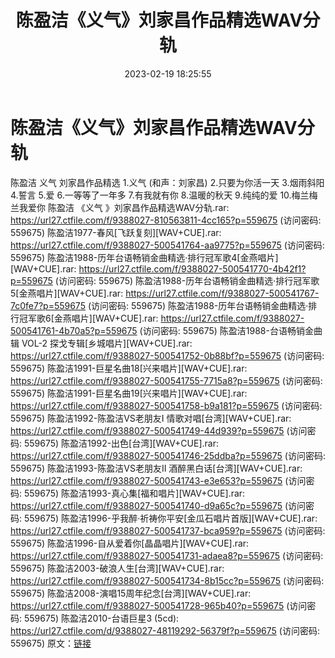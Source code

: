 ﻿---
title: 陈盈洁《义气》刘家昌作品精选WAV分轨
date: 2023-02-19 18:25:55
categories: WAV车载音乐、镜像
tags: 华语中文
---
# 陈盈洁《义气》刘家昌作品精选WAV分轨

陈盈洁 义气 刘家昌作品精选
1.义气 (和声：刘家昌)
2.只要为你活一天
3.烟雨斜阳
4.誓言
5.爱
6.一等等了一年多
7.有我就有你
8.温暖的秋天
9.纯纯的爱
10.梅兰梅兰我爱你
陈盈洁 《义气 》刘家昌作品精选WAV分轨.rar: https://url27.ctfile.com/f/9388027-810563811-4cc165?p=559675
(访问密码: 559675)
陈盈洁1977-春风[飞跃复刻][WAV+CUE].rar: https://url27.ctfile.com/f/9388027-500541764-aa9775?p=559675
(访问密码: 559675)
陈盈洁1988-历年台语畅销金曲精选·排行冠军歌4[金燕唱片][WAV+CUE].rar: https://url27.ctfile.com/f/9388027-500541770-4b42f1?p=559675
(访问密码: 559675)
陈盈洁1988-历年台语畅销金曲精选·排行冠军歌5[金燕唱片][WAV+CUE].rar: https://url27.ctfile.com/f/9388027-500541767-7c0fe7?p=559675
(访问密码: 559675)
陈盈洁1988-历年台语畅销金曲精选·排行冠军歌6[金燕唱片][WAV+CUE].rar: https://url27.ctfile.com/f/9388027-500541761-4b70a5?p=559675
(访问密码: 559675)
陈盈洁1988-台语畅销金曲辑 VOL-2 探戈专辑[乡城唱片][WAV+CUE].rar: https://url27.ctfile.com/f/9388027-500541752-0b88bf?p=559675
(访问密码: 559675)
陈盈洁1991-巨星名曲18[兴来唱片][WAV+CUE].rar: https://url27.ctfile.com/f/9388027-500541755-7715a8?p=559675
(访问密码: 559675)
陈盈洁1991-巨星名曲19[兴来唱片][WAV+CUE].rar: https://url27.ctfile.com/f/9388027-500541758-b9a181?p=559675
(访问密码: 559675)
陈盈洁1992-陈盈洁VS老朋友I 情歌对唱[台湾][WAV+CUE].rar: https://url27.ctfile.com/f/9388027-500541749-44d939?p=559675
(访问密码: 559675)
陈盈洁1992-出色[台湾][WAV+CUE].rar: https://url27.ctfile.com/f/9388027-500541746-25ddba?p=559675
(访问密码: 559675)
陈盈洁1993-陈盈洁VS老朋友II 酒醉黑白话[台湾][WAV+CUE].rar: https://url27.ctfile.com/f/9388027-500541743-e3e653?p=559675
(访问密码: 559675)
陈盈洁1993-真心集[福和唱片][WAV+CUE].rar: https://url27.ctfile.com/f/9388027-500541740-d9a65c?p=559675
(访问密码: 559675)
陈盈洁1996-乎我醉·祈祷你平安[金瓜石唱片首版][WAV+CUE].rar: https://url27.ctfile.com/f/9388027-500541737-bca959?p=559675
(访问密码: 559675)
陈盈洁1996-自从爱着你[晶晶唱片][WAV+CUE].rar: https://url27.ctfile.com/f/9388027-500541731-adaea8?p=559675
(访问密码: 559675)
陈盈洁2003-破浪人生[台湾][WAV+CUE].rar: https://url27.ctfile.com/f/9388027-500541734-8b15cc?p=559675
(访问密码: 559675)
陈盈洁2008-演唱15周年纪念[台湾][WAV+CUE].rar: https://url27.ctfile.com/f/9388027-500541728-965b40?p=559675
(访问密码: 559675)
陈盈洁2010-台语巨星3 (5cd): https://url27.ctfile.com/d/9388027-48119292-56379f?p=559675
(访问密码: 559675)
原文：[链接](https://blog.sina.com.cn/s/blog_1647c7e76010310ui.html)
